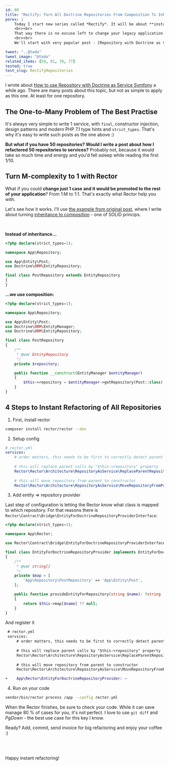 ```yaml
---
id: 88
title: "Rectify: Turn All Doctrine Repositories From Composition To Inheritance in Seconds"
perex: |
    Today I start new series called *Rectify*. It will be about **instant refactoring** to better code not manually, but with Rector.
    <br><br> 
    That way there is no excuse left to change your legacy application to clean code you'll love to extend. 
    <br><br>
    We'll start with very popular post - [Repository with Doctrine as Service in Symfony](/blog/2017/10/16/how-to-use-repository-with-doctrine-as-service-in-symfony/).

tweet: "..@todo"
tweet_image: "@todo"
related_items: [59, 81, 78, 77]
tested: true
test_slug: RectifyRepositories
---
```


I wrote about [How to use Repository with Doctrine as Service Symfony](/blog/2017/10/16/how-to-use-repository-with-doctrine-as-service-in-symfony/) a while ago. There are many posts about this topic, but not as simple to apply as this one. At least for one repository.

## The One-to-Many Problem of The Best Practise 

It's always very simple to write 1 service, with `final`, constructor injection, design patterns and modern PHP 7.1 type hints and `strict_types`. That's why it's easy to write such posts as the one above :)

**But what if you have 50 repositories? Would I write a post about how I refactored 50 repositories to services?** Probably not, because it would take so much time and energy and you'd fell asleep while reading the first 1/10.

## Turn M-complexity to 1 with Rector

What if you could **change just 1 case and it would be promoted to the rest of your application**? From 1:M to 1:1. That's exactly what Rector help you with.

Let's see how it works. I'll use [the example from original post](/blog/2017/10/16/how-to-use-repository-with-doctrine-as-service-in-symfony/#how-to-make-this-better-with-symfony-3-3), where I write about turning [inheritance to composition](https://github.com/jupeter/clean-code-php#prefer-composition-over-inheritance) - one of SOLID princips.

<br>

**Instead of inheritance...**

```php
<?php declare(strict_types=1);

namespace App\Repository;

use App\Entity\Post;
use Doctrine\ORM\EntityRepository;

final class PostRepository extends EntityRepository
{
}     
```

**...we use composition:**

```php
<?php declare(strict_types=1);

namespace App\Repository;

use App\Entity\Post;
use Doctrine\ORM\EntityManager;
use Doctrine\ORM\EntityRepository;

final class PostRepository
{
    /**
     * @var EntityRepository
     */
    private $repository;

    public function __construct(EntityManager $entityManager)
    {
        $this->repository = $entityManager->getRepository(Post::class);
    }
}
```


## 4 Steps to Instant Refactoring of All Repositories

1. First, install rector

```bash
composer install rector/rector --dev
```

 
2. Setup config



```yaml
# rector.yml
services:
    # order matters, this needs to be first to correctly detect parent repository
    
    # this will replace parent calls by "$this->repository" property
    Rector\Rector\Architecture\RepositoryAsService\ReplaceParentRepositoryCallsByRepositoryPropertyRector: ~
    
    # this will move repository from parent to constructor
    Rector\Rector\Architecture\RepositoryAsService\MoveRepositoryFromParentToConstructorRector: ~
```

3. Add entity => repository provider

Last step of configuration is letting the Rector know what class is mapped to which repository.
For that reasons there is `Rector\Contract\Bridge\EntityForDoctrineRepositoryProviderInterface`:

```php
<?php declare(strict_types=1);

namespace App\Rector;

use Rector\Contract\Bridge\EntityForDoctrineRepositoryProviderInterface;

final class EntityForDoctrineRepositoryProvider implements EntityForDoctrineRepositoryProviderInterface
{
    /**
     * @var string[]
     */
    private $map = [
        'App\Repository\PostRepository' => 'App\Entity\Post',
    ];

    public function provideEntityForRepository(string $name): ?string
    {
        return $this->map[$name] ?? null;
    }
}
```

And register it 

```diff
 # rector.yml
 services:
     # order matters, this needs to be first to correctly detect parent repository
    
     # this will replace parent calls by "$this->repository" property
     Rector\Rector\Architecture\RepositoryAsService\ReplaceParentRepositoryCallsByRepositoryPropertyRector: ~
    
     # this will move repository from parent to constructor
     Rector\Rector\Architecture\RepositoryAsService\MoveRepositoryFromParentToConstructorRector: ~

+    App\Rector\EntityForDoctrineRepositoryProvider: ~
```

4. Run on your code

```bash
vendor/bin/rector process /app --config rector.yml
```

When the Rector finishes, be sure to check your code. While it can save manage 80 % of cases for you, it's not perfect. I love to use `git diff` and *PgDown* - the best use case for this key I know.

Ready? Add, commit, send invoice for big refactoring and enjoy your coffee :)

<br><br>

Happy instant refactoring!
